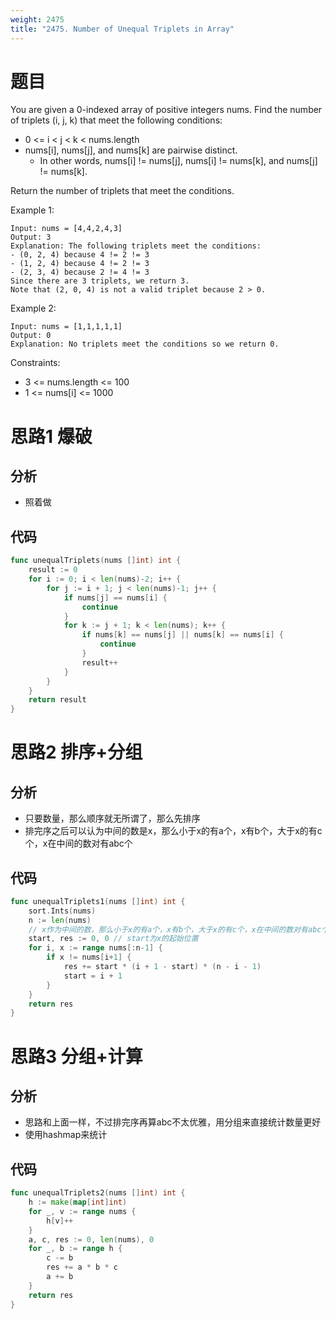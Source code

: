 ```yaml
---
weight: 2475
title: "2475. Number of Unequal Triplets in Array"
---
```


# 题目

You are given a 0-indexed array of positive integers nums. Find the number of triplets (i, j, k) that meet the following conditions:

- 0 <= i < j < k < nums.length
- nums[i], nums[j], and nums[k] are pairwise distinct.
	- In other words, nums[i] != nums[j], nums[i] != nums[k], and nums[j] != nums[k].

Return the number of triplets that meet the conditions.

Example 1:

```
Input: nums = [4,4,2,4,3]
Output: 3
Explanation: The following triplets meet the conditions:
- (0, 2, 4) because 4 != 2 != 3
- (1, 2, 4) because 4 != 2 != 3
- (2, 3, 4) because 2 != 4 != 3
Since there are 3 triplets, we return 3.
Note that (2, 0, 4) is not a valid triplet because 2 > 0.
```

Example 2:

```
Input: nums = [1,1,1,1,1]
Output: 0
Explanation: No triplets meet the conditions so we return 0.
```

Constraints:

- 3 <= nums.length <= 100
- 1 <= nums[i] <= 1000

# 思路1 爆破

## 分析

- 照着做

## 代码

```go
func unequalTriplets(nums []int) int {
	result := 0
	for i := 0; i < len(nums)-2; i++ {
		for j := i + 1; j < len(nums)-1; j++ {
			if nums[j] == nums[i] {
				continue
			}
			for k := j + 1; k < len(nums); k++ {
				if nums[k] == nums[j] || nums[k] == nums[i] {
					continue
				}
				result++
			}
		}
	}
	return result
}
```

# 思路2 排序+分组

## 分析

- 只要数量，那么顺序就无所谓了，那么先排序
- 排完序之后可以认为中间的数是x，那么小于x的有a个，x有b个，大于x的有c个，x在中间的数对有abc个

## 代码

```go
func unequalTriplets1(nums []int) int {
	sort.Ints(nums)
	n := len(nums)
	// x作为中间的数，那么小于x的有a个，x有b个，大于x的有c个，x在中间的数对有abc个
	start, res := 0, 0 // start为x的起始位置
	for i, x := range nums[:n-1] {
		if x != nums[i+1] {
			res += start * (i + 1 - start) * (n - i - 1)
			start = i + 1
		}
	}
	return res
}
```

# 思路3 分组+计算

## 分析

- 思路和上面一样，不过排完序再算abc不太优雅，用分组来直接统计数量更好
- 使用hashmap来统计

## 代码

```go
func unequalTriplets2(nums []int) int {
	h := make(map[int]int)
	for _, v := range nums {
		h[v]++
	}
	a, c, res := 0, len(nums), 0
	for _, b := range h {
		c -= b
		res += a * b * c
		a += b
	}
	return res
}
```

